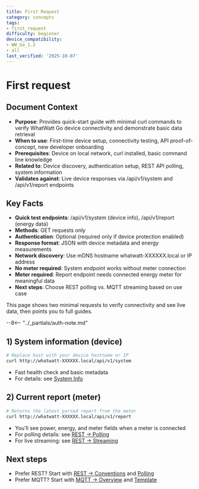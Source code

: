 ```yaml
---
title: First Request
category: concepts
tags:
- first_request
difficulty: beginner
device_compatibility:
- WW_Go_1.2
- all
last_verified: '2025-10-07'
---
```


# First request

## Document Context

- **Purpose**: Provides quick-start guide with minimal curl commands to verify WhatWatt Go device connectivity and demonstrate basic data retrieval
- **When to use**: First-time device setup, connectivity testing, API proof-of-concept, new developer onboarding
- **Prerequisites**: Device on local network, curl installed, basic command line knowledge
- **Related to**: Device discovery, authentication setup, REST API polling, system information
- **Validates against**: Live device responses via /api/v1/system and /api/v1/report endpoints

## Key Facts

- **Quick test endpoints**: /api/v1/system (device info), /api/v1/report (energy data)
- **Methods**: GET requests only
- **Authentication**: Optional (required only if device protection enabled)
- **Response format**: JSON with device metadata and energy measurements
- **Network discovery**: Use mDNS hostname whatwatt-XXXXXX.local or IP address
- **No meter required**: System endpoint works without meter connection
- **Meter required**: Report endpoint needs connected energy meter for meaningful data
- **Next steps**: Choose REST polling vs. MQTT streaming based on use case

This page shows two minimal requests to verify connectivity and see live data, then points you to full guides.

--8<-- "../_partials/auth-note.md"

## 1) System information (device)

```bash
# Replace host with your device hostname or IP
curl http://whatwatt-XXXXXX.local/api/v1/system
```

- Fast health check and basic metadata
- For details: see [System Info](../10-general/system-info.md)

## 2) Current report (meter)

```bash
# Returns the latest parsed report from the meter
curl http://whatwatt-XXXXXX.local/api/v1/report
```

- You’ll see power, energy, and meter fields when a meter is connected
- For polling details: see [REST → Polling](../20-rest/polling.md)
- For live streaming: see [REST → Streaming](../20-rest/streaming.md)

## Next steps

- Prefer REST? Start with [REST → Conventions](../50-settings/rest-conventions.md) and [Polling](../20-rest/polling.md)
- Prefer MQTT? Start with [MQTT → Overview](../30-mqtt/index.md) and [Template](../30-mqtt/template.md)
